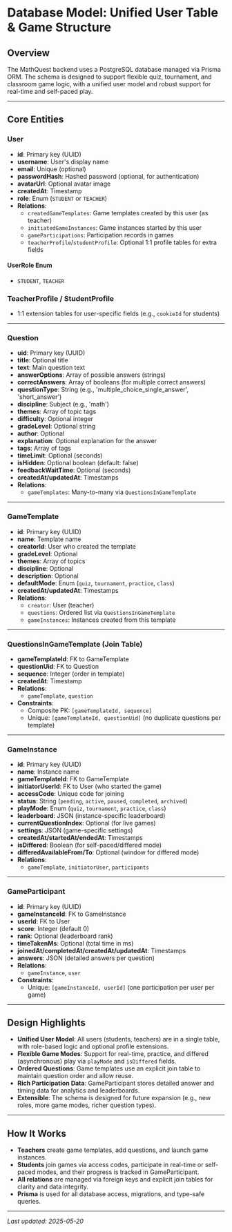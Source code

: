 # Database Model: Unified User Table & Game Structure

## Overview
The MathQuest backend uses a PostgreSQL database managed via Prisma ORM. The schema is designed to support flexible quiz, tournament, and classroom game logic, with a unified user model and robust support for real-time and self-paced play.

---

## Core Entities

### User
- **id**: Primary key (UUID)
- **username**: User's display name
- **email**: Unique (optional)
- **passwordHash**: Hashed password (optional, for authentication)
- **avatarUrl**: Optional avatar image
- **createdAt**: Timestamp
- **role**: Enum (`STUDENT` or `TEACHER`)
- **Relations**:
  - `createdGameTemplates`: Game templates created by this user (as teacher)
  - `initiatedGameInstances`: Game instances started by this user
  - `gameParticipations`: Participation records in games
  - `teacherProfile`/`studentProfile`: Optional 1:1 profile tables for extra fields

#### UserRole Enum
- `STUDENT`, `TEACHER`

### TeacherProfile / StudentProfile
- 1:1 extension tables for user-specific fields (e.g., `cookieId` for students)

---

### Question
- **uid**: Primary key (UUID)
- **title**: Optional title
- **text**: Main question text
- **answerOptions**: Array of possible answers (strings)
- **correctAnswers**: Array of booleans (for multiple correct answers)
- **questionType**: String (e.g., 'multiple_choice_single_answer', 'short_answer')
- **discipline**: Subject (e.g., 'math')
- **themes**: Array of topic tags
- **difficulty**: Optional integer
- **gradeLevel**: Optional string
- **author**: Optional
- **explanation**: Optional explanation for the answer
- **tags**: Array of tags
- **timeLimit**: Optional (seconds)
- **isHidden**: Optional boolean (default: false)
- **feedbackWaitTime**: Optional (seconds)
- **createdAt/updatedAt**: Timestamps
- **Relations**:
  - `gameTemplates`: Many-to-many via `QuestionsInGameTemplate`

---

### GameTemplate
- **id**: Primary key (UUID)
- **name**: Template name
- **creatorId**: User who created the template
- **gradeLevel**: Optional
- **themes**: Array of topics
- **discipline**: Optional
- **description**: Optional
- **defaultMode**: Enum (`quiz`, `tournament`, `practice`, `class`)
- **createdAt/updatedAt**: Timestamps
- **Relations**:
  - `creator`: User (teacher)
  - `questions`: Ordered list via `QuestionsInGameTemplate`
  - `gameInstances`: Instances created from this template

---

### QuestionsInGameTemplate (Join Table)
- **gameTemplateId**: FK to GameTemplate
- **questionUid**: FK to Question
- **sequence**: Integer (order in template)
- **createdAt**: Timestamp
- **Relations**:
  - `gameTemplate`, `question`
- **Constraints**:
  - Composite PK: `[gameTemplateId, sequence]`
  - Unique: `[gameTemplateId, questionUid]` (no duplicate questions per template)

---

### GameInstance
- **id**: Primary key (UUID)
- **name**: Instance name
- **gameTemplateId**: FK to GameTemplate
- **initiatorUserId**: FK to User (who started the game)
- **accessCode**: Unique code for joining
- **status**: String (`pending`, `active`, `paused`, `completed`, `archived`)
- **playMode**: Enum (`quiz`, `tournament`, `practice`, `class`)
- **leaderboard**: JSON (instance-specific leaderboard)
- **currentQuestionIndex**: Optional (for live games)
- **settings**: JSON (game-specific settings)
- **createdAt/startedAt/endedAt**: Timestamps
- **isDiffered**: Boolean (for self-paced/differed mode)
- **differedAvailableFrom/To**: Optional (window for differed mode)
- **Relations**:
  - `gameTemplate`, `initiatorUser`, `participants`

---

### GameParticipant
- **id**: Primary key (UUID)
- **gameInstanceId**: FK to GameInstance
- **userId**: FK to User
- **score**: Integer (default 0)
- **rank**: Optional (leaderboard rank)
- **timeTakenMs**: Optional (total time in ms)
- **joinedAt/completedAt/createdAt/updatedAt**: Timestamps
- **answers**: JSON (detailed answers per question)
- **Relations**:
  - `gameInstance`, `user`
- **Constraints**:
  - Unique: `[gameInstanceId, userId]` (one participation per user per game)

---

## Design Highlights
- **Unified User Model**: All users (students, teachers) are in a single table, with role-based logic and optional profile extensions.
- **Flexible Game Modes**: Support for real-time, practice, and differed (asynchronous) play via `playMode` and `isDiffered` fields.
- **Ordered Questions**: Game templates use an explicit join table to maintain question order and allow reuse.
- **Rich Participation Data**: GameParticipant stores detailed answer and timing data for analytics and leaderboards.
- **Extensible**: The schema is designed for future expansion (e.g., new roles, more game modes, richer question types).

---

## How It Works
- **Teachers** create game templates, add questions, and launch game instances.
- **Students** join games via access codes, participate in real-time or self-paced modes, and their progress is tracked in GameParticipant.
- **All relations** are managed via foreign keys and explicit join tables for clarity and data integrity.
- **Prisma** is used for all database access, migrations, and type-safe queries.

---

_Last updated: 2025-05-20_

